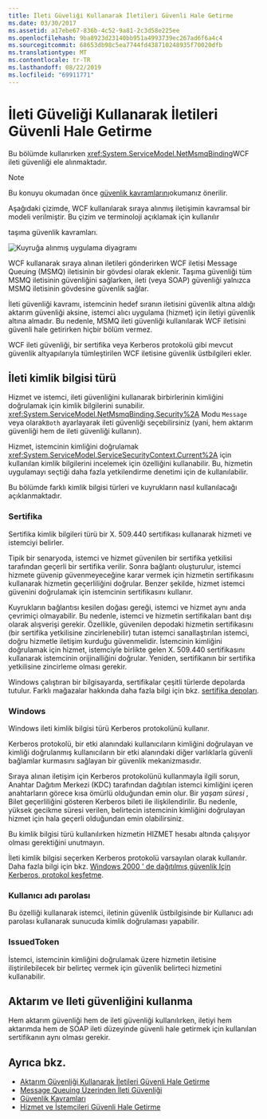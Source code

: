```yaml
---
title: İleti Güveliği Kullanarak İletileri Güvenli Hale Getirme
ms.date: 03/30/2017
ms.assetid: a17ebe67-836b-4c52-9a81-2c3d58e225ee
ms.openlocfilehash: 9ba8923d23140bb951a4993739ec267ad6f6a4c4
ms.sourcegitcommit: 68653db98c5ea7744fd438710248935f70020dfb
ms.translationtype: MT
ms.contentlocale: tr-TR
ms.lasthandoff: 08/22/2019
ms.locfileid: "69911771"
---
```

# <a name="securing-messages-using-message-security"></a>İleti Güveliği Kullanarak İletileri Güvenli Hale Getirme
Bu bölümde kullanırken <xref:System.ServiceModel.NetMsmqBinding>WCF ileti güvenliği ele alınmaktadır.  
  
> [!NOTE]
> Bu konuyu okumadan önce [güvenlik kavramlarını](../../../../docs/framework/wcf/feature-details/security-concepts.md)okumanız önerilir.  
  
 Aşağıdaki çizimde, WCF kullanılarak sıraya alınmış iletişimin kavramsal bir modeli verilmiştir. Bu çizim ve terminoloji açıklamak için kullanılır  
  
 taşıma güvenlik kavramları.  
  
 ![Kuyruğa alınmış uygulama diyagramı](../../../../docs/framework/wcf/feature-details/media/distributed-queue-figure.jpg "Dağıtılmış kuyruk-şekil")  
  
 WCF kullanarak sıraya alınan iletileri gönderirken WCF iletisi Message Queuing (MSMQ) iletisinin bir gövdesi olarak eklenir. Taşıma güvenliği tüm MSMQ iletisinin güvenliğini sağlarken, ileti (veya SOAP) güvenliği yalnızca MSMQ iletisinin gövdesine güvenlik sağlar.  
  
 İleti güvenliği kavramı, istemcinin hedef sıranın iletisini güvenlik altına aldığı aktarım güvenliği aksine, istemci alıcı uygulama (hizmet) için iletiyi güvenlik altına almadır. Bu nedenle, MSMQ ileti güvenliği kullanılarak WCF iletisini güvenli hale getirirken hiçbir bölüm vermez.  
  
 WCF ileti güvenliği, bir sertifika veya Kerberos protokolü gibi mevcut güvenlik altyapılarıyla tümleştirilen WCF iletisine güvenlik üstbilgileri ekler.  
  
## <a name="message-credential-type"></a>İleti kimlik bilgisi türü  
 Hizmet ve istemci, ileti güvenliğini kullanarak birbirlerinin kimliğini doğrulamak için kimlik bilgilerini sunabilir. <xref:System.ServiceModel.NetMsmqBinding.Security%2A> Modu `Message` veya olarak`Both` ayarlayarak ileti güvenliği seçebilirsiniz (yani, hem aktarım güvenliği hem de ileti güvenliği kullanın).  
  
 Hizmet, istemcinin kimliğini doğrulamak <xref:System.ServiceModel.ServiceSecurityContext.Current%2A> için kullanılan kimlik bilgilerini incelemek için özelliğini kullanabilir. Bu, hizmetin uygulamayı seçtiği daha fazla yetkilendirme denetimi için de kullanılabilir.  
  
 Bu bölümde farklı kimlik bilgisi türleri ve kuyrukların nasıl kullanılacağı açıklanmaktadır.  
  
### <a name="certificate"></a>Sertifika  
 Sertifika kimlik bilgileri türü bir X. 509.440 sertifikası kullanarak hizmeti ve istemciyi belirler.  
  
 Tipik bir senaryoda, istemci ve hizmet güvenilen bir sertifika yetkilisi tarafından geçerli bir sertifika verilir. Sonra bağlantı oluşturulur, istemci hizmete güvenip güvenmeyeceğine karar vermek için hizmetin sertifikasını kullanarak hizmetin geçerliliğini doğrular. Benzer şekilde, hizmet istemci güvenini doğrulamak için istemcinin sertifikasını kullanır.  
  
 Kuyrukların bağlantısı kesilen doğası gereği, istemci ve hizmet aynı anda çevrimiçi olmayabilir. Bu nedenle, istemci ve hizmetin sertifikaları bant dışı olarak alışverişi gerekir. Özellikle, güvenilen depodaki hizmetin sertifikasını (bir sertifika yetkilisine zincirlenebilir) tutan istemci sanallaştırılan istemci, doğru hizmetle iletişim kurduğu güvenmelidir. İstemcinin kimliğini doğrulamak için hizmet, istemciyle birlikte gelen X. 509.440 sertifikasını kullanarak istemcinin orijinalliğini doğrular. Yeniden, sertifikanın bir sertifika yetkilisine zincirleme olması gerekir.  
  
 Windows çalıştıran bir bilgisayarda, sertifikalar çeşitli türlerde depolarda tutulur. Farklı mağazalar hakkında daha fazla bilgi için bkz. [sertifika depoları](https://go.microsoft.com/fwlink/?LinkId=87787).  
  
### <a name="windows"></a>Windows  
 Windows ileti kimlik bilgisi türü Kerberos protokolünü kullanır.  
  
 Kerberos protokolü, bir etki alanındaki kullanıcıların kimliğini doğrulayan ve kimliği doğrulanmış kullanıcıların bir etki alanındaki diğer varlıklarla güvenli bağlamlar kurmasını sağlayan bir güvenlik mekanizmasıdır.  
  
 Sıraya alınan iletişim için Kerberos protokolünü kullanmayla ilgili sorun, Anahtar Dağıtım Merkezi (KDC) tarafından dağıtılan istemci kimliğini içeren anahtarların görece kısa ömürlü olduğundan emin olur. Bir *yaşam süresi* , Bilet geçerliliğini gösteren Kerberos bileti ile ilişkilendirilir. Bu nedenle, yüksek gecikme süresi verilen, belirtecin istemcinin kimliğini doğrulayan hizmet için hala geçerli olduğundan emin olabilirsiniz.  
  
 Bu kimlik bilgisi türü kullanılırken hizmetin HIZMET hesabı altında çalışıyor olması gerektiğini unutmayın.  
  
 İleti kimlik bilgisi seçerken Kerberos protokolü varsayılan olarak kullanılır. Daha fazla bilgi için bkz. [Windows 2000 ' de dağıtılmış güvenlik Için Kerberos, protokol keşfetme](https://go.microsoft.com/fwlink/?LinkId=87790).  
  
### <a name="username-password"></a>Kullanıcı adı parolası  
 Bu özelliği kullanarak istemci, iletinin güvenlik üstbilgisinde bir Kullanıcı adı parolası kullanarak sunucuda kimlik doğrulaması yapabilir.  
  
### <a name="issuedtoken"></a>IssuedToken  
 İstemci, istemcinin kimliğini doğrulamak üzere hizmetin iletisine iliştirilebilecek bir belirteç vermek için güvenlik belirteci hizmetini kullanabilir.  
  
## <a name="using-transport-and-message-security"></a>Aktarım ve Ileti güvenliğini kullanma  
 Hem aktarım güvenliği hem de ileti güvenliği kullanılırken, iletiyi hem aktarımda hem de SOAP ileti düzeyinde güvenli hale getirmek için kullanılan sertifikanın aynı olması gerekir.  
  
## <a name="see-also"></a>Ayrıca bkz.

- [Aktarım Güvenliği Kullanarak İletileri Güvenli Hale Getirme](../../../../docs/framework/wcf/feature-details/securing-messages-using-transport-security.md)
- [Message Queuing Üzerinden İleti Güvenliği](../../../../docs/framework/wcf/samples/message-security-over-message-queuing.md)
- [Güvenlik Kavramları](../../../../docs/framework/wcf/feature-details/security-concepts.md)
- [Hizmet ve İstemcileri Güvenli Hale Getirme](../../../../docs/framework/wcf/feature-details/securing-services-and-clients.md)
